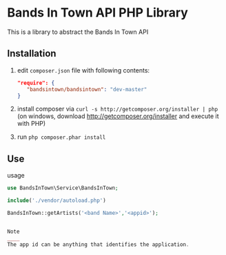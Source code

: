 Bands In Town API PHP Library
=====================
This is a library to abstract the Bands In Town API 

Installation
------------
  1. edit `composer.json` file with following contents:

     ```json
     "require": {
        "bandsintown/bandsintown": "dev-master"
     }
     ```
  2. install composer via `curl -s http://getcomposer.org/installer | php` (on windows, download
     http://getcomposer.org/installer and execute it with PHP)
  3. run `php composer.phar install`

Use
---
usage
```php
use BandsInTown\Service\BandsInTown;

include('./vendor/autoload.php')

BandsInTown::getArtists('<band Name>','<appid>');


Note
____
The app id can be anything that identifies the application. 


